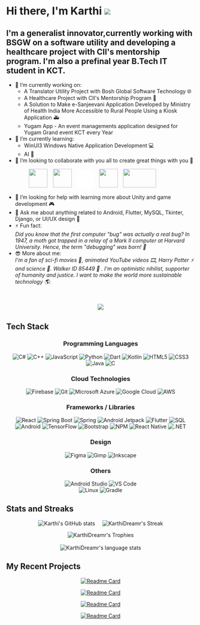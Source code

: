 # Hi there, I'm Karthi <img src="https://media.giphy.com/media/hvRJCLFzcasrR4ia7z/giphy.gif" width="30px">

## I'm a generalist innovator,currently working with BSGW on a software utility and developing a healthcare project with CII's mentorship program. I'm also a prefinal year B.Tech IT student in KCT.

- 🔭 I’m currently working on:
  - A Translator Utility Project with Bosh Global Software Technology 🌐
  - A Healthcare Project with CII's Mentorship Program 🏥
  - A Solution to Make e-Sanjeevani Application Developed by Ministry of Health India More Accessible to Rural People Using a Kiosk Application 🚑
  - Yugam App - An event managements application designed for Yugam Grand event KCT every Year
- 🌱 I’m currently learning:
  - WinUI3 Windows Native Application Development 💻
  - AI 🧠
- 👯 I’m looking to collaborate with you all to create great things with you 🙌
  
&emsp;&emsp;&emsp;&emsp; <a href="https://www.linkedin.com/in/karthidreamr/"><img src="https://logospng.org/download/linkedin/logo-linkedin-icon-4096.png" width="50" height="50" /></a>
&ensp;
<a href="https://stackexchange.com/users/25128898/karthidreamr"><img src="https://cdn2.iconfinder.com/data/icons/social-icons-color/512/stackoverflow-1024.png" width="50" height="50" /></a>  &ensp;
<a href="https://twitter.com/KarthiDreamr"><img src="twitter_white_very_small.png" width="43" height="46" /></a>
&ensp;
<a href="https://www.reddit.com/user/KarthiDreamr"><img src="https://www.elementaryos-fr.org/wp-content/uploads/2019/08/logo-reddit-600x600.png" width="50" height="50" /></a>
&ensp;
<a href="mailto:karthidreamr@gmail.com"><img src="https://logos-world.net/wp-content/uploads/2020/11/Gmail-Logo.png" width="88" height="50" /></a> 
- 🤔 I’m looking for help with learning more about Unity and game development 🎮
- 💬 Ask me about anything related to Android, Flutter, MySQL, Tkinter, Django, or UI/UX design 📱
- ⚡ Fun fact: <br>
   _Did you know that the first computer "bug" was actually a real bug? In 1947, a moth got trapped in a relay of a Mark II computer at Harvard University. Hence, the term "debugging" was born! 🐞_
- 😎 More about me: <br>
  _I'm a fan of sci-fi movies 🎥, animated YouTube videos 🎞️, Harry Potter ⚡ and science 🔬. Walker ID 85449 :guitar: . I'm an optimistic nihilist, supporter of humanity and justice. I want to make the world more sustainable technology 🌎._
  
</br>
<div align="center">
  
![](https://komarev.com/ghpvc/?username=KarthiDreamr&color=blueviolet)

</div>

  ## Tech Stack

<div align="center">

### Programming Languages
  ![C#](https://img.shields.io/badge/c%23-8A2BE2?logo=csharp&style=flat) 
  ![C++](https://img.shields.io/badge/c++-%2300599C.svg?style=flat&logo=c%2B%2B&logoColor=white&color=044F88) 
  ![JavaScript](https://img.shields.io/badge/javascript-%23323330.svg?style=flat&logo=javascript&logoColor=F7DF1E) 
  ![Python](https://img.shields.io/badge/python-3670A0?style=flat&logo=python&logoColor=ffdd54&color=306998) 
  ![Dart](https://img.shields.io/badge/dart-%230175C2.svg?style=flat&logo=dart) 
  ![Kotlin](https://img.shields.io/badge/kotlin-%230095D5.svg?style=flat&logo=kotlin&color=8A2BE2) 
  ![HTML5](https://img.shields.io/badge/html5-%23E34F26.svg?style=flat&logo=html5&logoColor=white&color=violet) 
  ![CSS3](https://img.shields.io/badge/css3-%231572B6.svg?style=flat&logo=css3) 
  ![Java](https://custom-icon-badges.demolab.com/badge/java-blue.svg?logo=java_logo&logoColor=white)
  ![C](https://img.shields.io/badge/c-%2300599C.svg?style=flat&logo=c&logoColor=white&color=8A2BE2) 

### Cloud Technologies
  ![Firebase](https://img.shields.io/badge/firebase-%23039BE5.svg?style=flat&logo=firebase&color=039be5) 
  ![Git](https://img.shields.io/badge/git-%23F05033.svg?style=flat&logo=git&logoColor=white&color=F1502F) 
  ![Microsoft Azure](https://img.shields.io/badge/microsoftazure-%230078D4.svg?style=flat&logo=microsoft-azure&logoColor=white&color=007FFF) 
  ![Google Cloud](https://img.shields.io/badge/googlecloud-%234285F4.svg?style=flat&logo=google-cloud&logoColor=white&color=8A2BE2) 
  ![AWS](https://img.shields.io/badge/aws-%23FF9900.svg?style=flat&logo=amazon-aws) 

### Frameworks / Libraries
  ![React](https://img.shields.io/badge/react-%2320232a.svg?style=flat&logo=react) 
  ![Spring Boot](https://img.shields.io/badge/springboot-%236DB33F.svg?style=flat&logo=spring-boot&color=FFD700) 
  ![Spring](https://img.shields.io/badge/spring-%236DB33F.svg?style=flat&logo=spring&logoColor=white&color=8A2BE2) 
  ![Android Jetpack](https://img.shields.io/badge/jetpack_compose-%2300599C.svg?logo=jetpackcompose) 
  ![Flutter](https://img.shields.io/badge/flutter-%2302569B.svg?style=flat&logo=Flutter&logoColor=white&color=FF4500) 
  ![SQL](https://img.shields.io/badge/mysql-%2300f.svg?style=flat&logo=mysql&logoColor=white&color=8A2BE2)  
  ![Android](https://img.shields.io/badge/android-%233DDC84.svg?style=flat&logo=android&logoColor=white&color=FFD700) 
  ![TensorFlow](https://img.shields.io/badge/tensorflow-%23FF6F00.svg?style=flat&logo=TensorFlow) 
  ![Bootstrap](https://img.shields.io/badge/bootstrap-%23563D7C.svg?style=flat&logo=bootstrap&logoColor=white)
  ![NPM](https://img.shields.io/badge/node.js-6DA55F?style=flat&logo=node.js&logoColor=white)
  ![React Native](https://img.shields.io/badge/react_native-%2320232a.svg?style=flat&logo=react&logoColor=61DAFB) 
  ![.NET](https://img.shields.io/badge/framework-512BD4.svg?style=flat&logo=.net&logoColor=white)

### Design
  ![Figma](https://img.shields.io/badge/figma-%23F24E1E.svg?style=flat&logo=figma&logoColor=white) 
  ![Gimp](https://img.shields.io/badge/gimp-657D8B?style=flat&logo=gimp&logoColor=FFFFFF&color=8B4513)
  ![Inkscape](https://img.shields.io/badge/inkscape-e0e0e0?style=flat&logo=inkscape&logoColor=080A13&color=FF4500) 
  
### Others
  ![Android Studio](https://img.shields.io/badge/android%20studio-3DDC84.svg?style=flat&logo=android-studio&logoColor=white) 
  ![VS Code](https://img.shields.io/badge/VS%20Code-0078d7.svg?style=flat&logo=visual-studio-code)  
  ![Linux](https://img.shields.io/badge/linux-%23FCC624.svg?style=flat&logo=linux&logoColor=00FF00) 
  ![Gradle](https://img.shields.io/badge/gradle-02303A.svg?style=flat&logo=Gradle)

</div>

<!-- References
https://github.com/DenverCoder1/custom-icon-badges?tab=readme-ov-file 
https://shields.io/docs/logos -->

## Stats and Streaks

<div align="center">
  
  ![Karthi's GitHub stats](https://github-readme-stats.vercel.app/api?username=karthidreamr&show_icons=true&show=prs_merged,prs_merged_percentage&theme=github_dark) &nbsp; &nbsp;
  ![KarthiDreamr's Streak](http://github-readme-streak-stats.herokuapp.com?user=KarthiDreamr&theme=github-dark&date_format=j%20M%5B%20Y%5D&border=FFFFFF&ring=4C8EDA&stroke=FFFFFF&dates=1D64D0)

  <!-- ![Karthi's Github Streak🔥 ](https://github-readme-streak-stats.herokuapp.com/?user=KarthiDreamr&theme=github-dark) -->
  ![KarthiDreamr's Trophies](https://github-profile-trophy.vercel.app/?username=KarthiDreamr&rank=-B&column=-1&no-frame=true&margin-w=10)  
  </br>
  ![KarthiDreamr's language stats](https://github-readme-stats.vercel.app/api/top-langs/?username=KarthiDreamr&theme=github_dark)
    
</div>

<!-- ## Top Languages

![Top Langs](https://github-readme-stats.vercel.app/api/top-langs/?username=karthidreamr&theme=github_dark) -->


## My Recent Projects

<div align="center">

[![Readme Card](https://github-readme-stats.vercel.app/api/pin/?username=karthidreamr&repo=DashNotes&theme=github_dark)](https://github.com/karthidreamr/DashNotes)

[![Readme Card](https://github-readme-stats.vercel.app/api/pin/?username=karthidreamr&repo=Graminconnect&theme=github_dark)](https://github.com/karthidreamr/Graminconnect)

[![Readme Card](https://github-readme-stats.vercel.app/api/pin/?username=karthidreamr&repo=UCare&theme=github_dark)](https://github.com/karthidreamr/UCare)

[![Readme Card](https://github-readme-stats.vercel.app/api/pin/?username=karthidreamr&repo=GyroSensing-Android-Jetpack&theme=github_dark)](https://github.com/karthidreamr/IT-KCT-Modern-Android-Development)

</div>
